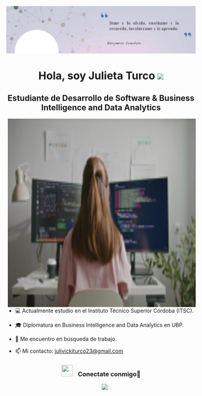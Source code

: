 ![Github Banner](https://github.com/julieta-turco/julieta-turco/blob/f6756290018257a386301d44d9ddac665ff9cfe3/dime%20y%20lo%20olvido%20ens%C3%A9%C3%B1ame%20y%20lo%20recuerdo%20invol%C3%BAcrame%20y%20lo%20aprendo.png)

<h1 align="center"><b> Hola, soy Julieta Turco </b><img src="https://media.giphy.com/media/hvRJCLFzcasrR4ia7z/giphy.gif" width="35"></h1>
<h2 align="center"> Estudiante de Desarrollo de Software & Business Intelligence and Data Analytics </h2>

<a target="_blank" align="center">
 <img align="right" top="500" height="500" width="500" alt="GIF" src="https://github.com/julieta-turco/julieta-turco/blob/c84534d0fdaac886cabc1c2cd2b1a839641460ec/intento2.svg">
</a>

- 💻 Actualmente estudio en el Instituto Técnico Superior Córdoba (ITSC).

- 🎓 Diplomatura en Business Intelligence and Data Analytics en UBP.

- 🔭 Me encuentro en búsqueda de trabajo.

- 📫 Mi contacto: julivickiturco23@gmail.com

<h3 align="center" > <img src="https://media.giphy.com/media/iY8CRBdQXODJSCERIr/giphy.gif" width="30" height="30" style="margin-right: 10px;"> Conectate conmigo🤝 </h3>

<p align="center">

 <div align="center"  class="icons-social" style="margin-left: 10px;">
   <a style="margin-left: 10px;"  target="_blank" href="https://www.linkedin.com/in/santiago-rinaldi-a9401129b/">
   <img src="https://img.icons8.com/doodle/40/000000/linkedin--v2.png">
   </a>
 </div>

</p>
